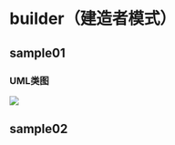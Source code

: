 # builder（建造者模式）
## sample01
### UML类图
![](http://cfuqr.img48.wal8.com/img48/558809_20161007204216/147703607179.png)

## sample02